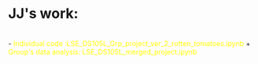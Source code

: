 # JJ's work:
<br>
- <span style="color:yellow"> Individual code :LSE_DS105L_Grp_project_ver_2_rotten_tomatoes.ipynb </span>
+ <span style="color:yellow"> Group's data analysis: LSE_DS105L_merged_project.ipynb </span>
